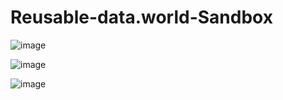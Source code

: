 # Reusable-data.world-Sandbox

![image](https://github.com/ZeroTwoData/Reusable-data.world-Sandbox/assets/74563990/8a1b9ee4-72b9-4fd8-a958-2ca4c45bb884)

![image](https://github.com/ZeroTwoData/Reusable-data.world-Sandbox/assets/74563990/7b1e4018-af9e-4950-b2c8-941f3b10de52)

![image](https://github.com/ZeroTwoData/Reusable-data.world-Sandbox/assets/74563990/7bef46f3-999e-4508-b575-bfd0f60a3789)
